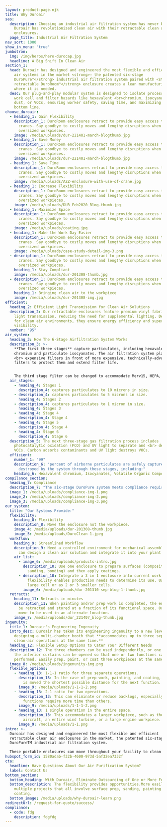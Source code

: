```yaml
---
layout: product-page.njk
title: Why Duroair
seo:
  description: Choosing an industrial air filtration system has never been easier,
    Duroair has revolutionized clean air with their retractable clean air
    enclosures.
  page_title: Industrial Air Filtration System
nav_sort: 1000
show_in_menu: "true"
jumbotron:
  img: /img/heros/hero-durocap.jpg
  headline: A Big Shift In Clean Air
section_1:
  head: Duroair has designed and engineered the most flexible and efficient clean
    air systems in the market <strong>— the patented six-stage
    DuroPure™</strong> industrial air filtration system paired with <strong>the
    retractable DuroRoom™</strong> enclosure creates a lean manufacturing layout
    where it is needed.
  desc: Our plug-and-play modular system is designed to isolate processes in any
    work cell and filter hazards like hexavalent <br>chromium, isocyanates,
    dust, or VOCs, ensuring worker safety, saving time, and maximizing your
    bottom line.
choose_duroair:
  - heading_1: Gain Flexibility
    description_1: DuroRoom enclosures retract to provide easy access to overhead
      cranes. Say goodbye to costly moves and lengthy disruptions when moving
      oversized workpieces.
    image: /media/uploads/dur-221401-march-blogthumb.jpg
  - heading_1: Save Money
    description_1: DuroRoom enclosures retract to provide easy access to overhead
      cranes. Say goodbye to costly moves and lengthy disruptions when moving
      oversized workpieces.
    image: /media/uploads/dur-221401-march-blogthumb.jpg
  - heading_1: Save Time
    description_1: DuroRoom enclosures retract to provide easy access to overhead
      cranes. Say goodbye to costly moves and lengthy disruptions when moving
      oversized workpieces.
    image: /media/uploads/AZZ-enclosure-with-use-of-crane.jpg
  - heading_1: Increase Flexibility
    description_1: DuroRoom enclosures retract to provide easy access to overhead
      cranes. Say goodbye to costly moves and lengthy disruptions when moving
      oversized workpieces.
    image: /media/uploads/DUR_Feb2020_Blog-thumb.jpg
  - heading_1: Maximize Space
    description_1: DuroRoom enclosures retract to provide easy access to overhead
      cranes. Say goodbye to costly moves and lengthy disruptions when moving
      oversized workpieces.
    image: /media/uploads/coating.jpg
  - heading_1: Make the Work Day Easier
    description_1: DuroRoom enclosures retract to provide easy access to overhead
      cranes. Say goodbye to costly moves and lengthy disruptions when moving
      oversized workpieces.
    image: /media/uploads/case-study-detail-img-3.png
  - description_1: DuroRoom enclosures retract to provide easy access to overhead
      cranes. Say goodbye to costly moves and lengthy disruptions when moving
      oversized workpieces.
    heading_1: Stay Compliant
    image: /media/uploads/dur-201308-thumb.jpg
  - description_1: DuroRoom enclosures retract to provide easy access to overhead
      cranes. Say goodbye to costly moves and lengthy disruptions when moving
      oversized workpieces.
    heading_1: Bringing clean air to the workpiece
    image: /media/uploads/dur-201308-img.jpg
efficient:
  heading_2: Efficient Light Transmission for Clean Air Solutions
  description_2: Our retractable enclosures feature premium vinyl fabric with 95%
    light transmission, reducing the need for supplemental lighting. Designed
    for clean air environments, they ensure energy efficiency and superior
    visibility.
  number: "95"
air_system:
  heading_3: How The 6-Stage Airfiltration System Works
  description_3: >-
    **The first three stages** capture particulates, including hexavalent
    chromium and particulate isocyanates. The air filtration system places less
    <br> expensive filters in front of more expensive, technically-advanced
    filters to protect them and extend filter life.


    The third stage filter can be changed to accommodate Merv15, HEPA, NESHAP 319 standards, depending upon needs. This provides the <br> manufacturing flexibility to do different operations in the enclosure.
  air_stages:
    - heading_4: Stages 1
      description_4: captures particulates to 10 microns in size.
    - description_4: captures particulates to 5 microns in size.
      heading_4: Stages 2
    - description_4: captures particulates to 1 micron in size.
      heading_4: Stages 3
    - heading_4: Stage 4
      description_4: Stage 4
    - heading_4: Stage 5
      description_4: Stage 4
    - heading_4: Stage 6
      description_4: Stage 6
  description_5: The next three-stage gas filtration process includes
    photocatalytic oxidation (PCO) and UV light to separate and <br> destroy
    VOCs. Carbon adsorbs contaminants and UV light destroys VOCs.
  efficient:
    number_1: "99"
    description_6: "percent of airborne particulates are safely captured and
      destroyed by the system through these stages, including:"
    heading_6: Hexavalent chromium, Isocyanates, Volatile Organic Compounds
compilance_section:
  heading_7: Compliance
  description_7: "The six-stage DuroPure system meets compliance requirements of:"
  image_1: /media/uploads/compliance-img-1.png
  image_2: /media/uploads/compliance-img-2.png
  image_3: /media/uploads/compliance-img-3.png
our_system:
  title: "Our Systems Provide:"
  flexibility:
    heading_8: Flexibility
    description_8: Move the enclosure not the workpiece.
    image_4: /media/uploads/dur-201308-thumb.jpg
    image_5: /media/uploads/DuroClean 1.jpeg
  workflow:
    heading_9: Streamlined Workflow
    description_9: Need a controlled environment for mechanical assembly? Duroair
      can design a clean air solution and integrate it into your plant layout.
    air_list:
      - image_6: /media/uploads/products-intro.jpg
        description_10: Use one enclosure to prepare surfaces (composite repair,
          sanding, bonding) and then apply coatings.
      - description_10: Integrate a 3 in 1 enclosure into current work cells. The
          flexibility enables production needs to determine its use. Use as one
          large cell or as 2 or 3 smaller cells.
        image_6: /media/uploads/dur-201310-sep-blog-1-thumb.jpg
  retracts:
    heading_11: Retracts in minutes
    description_11: When painting and/or prep work is completed, the enclosure can
      be retracted and stored at a fraction of its functional space. Or, can
      move to be used in an alternate location.
    image_7: /media/uploads/dur_221407_blog-thumb.jpg
ingenuity:
  title_1: Duroair's Engineering Ingenuity
  intro_desc: Duroair has taken its engineering ingenuity to a new level by
    designing a multi-chamber booth that **accommodates up to three separate
    clean-air operations at the same time.**
  heading_12: Flexible Setup Options to Cater Your Different Needs
  description_12: The three chambers can be used independently, or one or both of
    the interior curtains can be opened so that one or two functions can be
    performed. Easily prep, paint, or coat three workpieces at the same time!
  image_8: /media/uploads/ingenunity-img.png
  flexible_options:
    - heading_13: 1-1-1 ratio for three separate operations.
      description_13: In the case of prep work, painting, and coating, the workpiece
        is moved the shortest possible distance for the next function.
      image_9: /media/uploads/1-1-1-2.png
    - heading_13: 2-1 ratio for two operations.
      description_13: This can eliminate or reduce backlogs, especially since some
        functions require more time than others.
      image_9: /media/uploads/1-1-1-2.png
    - heading_13: 1 single operation in the entire space.
      description_13: This accommodates a larger workpiece, such as the wing of an
        aircraft, an entire wind turbine, or a large engine workpiece.
      image_9: /media/uploads/1-1.png
intro: >-
  Duroair has designed and engineered the most flexible and efficient
  retractable clean air enclosures in the market, the patented six-stage
  DuroPureTM industrial air filtration system.

  These portable enclosures can move throughout your facility to clean air of hexavalent chromium and VOCs to ensure your workers’ safety and help your bottom line.
hubspot_form_id: 1580adab-f32b-4600-973d-5af32ea7332f
cta:
  headline: Have Questions About Our Air Purification System?
  label: Contact Us
bottom_section:
  bottom_heading: With Duroair, Eliminate Outsourcing of One or More Functions
  bottom_description: The flexibility provides opportunities.More easily manage
    multiple projects that all involve surface prep, sanding, painting and/or
    coating.
  bottom_image: /media/uploads/why-duroair-learn.png
redirectUrl: /request-for-quote/success/
compliance:
  - code: fdg
    description: fdgfdg
---
```


